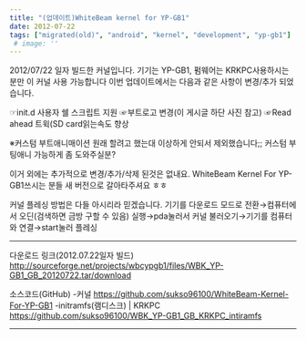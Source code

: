 ```yaml
---
title: "(업데이트)WhiteBeam kernel for YP-GB1"
date: 2012-07-22
tags: ["migrated(old)", "android", "kernel", "development", "yp-gb1"]
 # image: ''
---
```


2012/07/22 일자 빌드한 커널입니다.
기기는 YP-GB1, 펌웨어는 KRKPC사용하시는 분만 이 커널 사용 가능합니다
이번 업데이트에서는 다음과 같은 사항이 변경/추가 되었습니다.

☞init.d 사용자 쉘 스크립트 지원
☞부트로고 변경(이 게시글 하단 사진 참고)
☞Read ahead 트윅(SD card읽는속도 향상

※커스텀 부트애니매이션 원래 할려고 했는대 이상하게 안되서 제외했습니다;; 커스텀 부팅애니 가능하게 좀 도와주실분?

이거 외에는 추가적으로 변경/추가/삭제 된것은 없내요.
WhiteBeam Kernel For YP-GB1쓰시는 분들 새 버전으로 갈아타주셔요 ㅎㅎ


커널 플레싱 방법은 다들 아시리라 믿겠습니다. 
기기를 다운로드 모드로 전환→컴퓨터에서 오딘(검색하면 금방 구할 수 있음) 실행→pda눌러서 커널 불러오기→기기를 컴퓨터와 연결→start눌러 플레싱


-------------------------------------------------

다운로드 링크(2012.07.22일자 빌드)
http://sourceforge.net/projects/wbcypgb1/files/WBK_YP-GB1_GB_20120722.tar/download

소스코드(GitHub)
-커널
https://github.com/sukso96100/WhiteBeam-Kernel-For-YP-GB1
-initramfs(램디스크) | KRKPC
https://github.com/sukso96100/WBK_YP-GB1_GB_KRKPC_intiramfs 

------------------------------------------------- 


